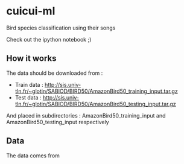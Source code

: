 # cuicui-ml
Bird species classification using their songs

Check out the ipython notebook ;)

## How it works

The data should be downloaded from : 

 - Train data : http://sis.univ-tln.fr/~glotin/SABIOD/BIRD50/AmazonBird50_training_input.tar.gz
 - Test data : http://sis.univ-tln.fr/~glotin/SABIOD/BIRD50/AmazonBird50_testing_input.tar.gz

And placed in subdirectories : AmazonBird50_training_input and AmazonBird50_testing_input respectively

## Data

The data comes from